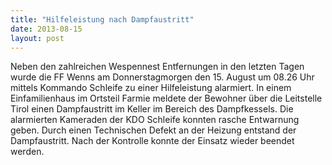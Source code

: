 ```yaml
---
title: "Hilfeleistung nach Dampfaustritt"
date: 2013-08-15
layout: post
---
```


Neben den zahlreichen Wespennest Entfernungen in den letzten Tagen wurde die FF Wenns am Donnerstagmorgen den 15. August um 08.26 Uhr mittels Kommando Schleife zu einer Hilfeleistung alarmiert. In einem Einfamilienhaus im Ortsteil Farmie meldete der Bewohner über die Leitstelle Tirol einen Dampfaustritt im Keller im Bereich des Dampfkessels. Die alarmierten Kameraden der KDO Schleife konnten rasche Entwarnung geben. Durch einen Technischen Defekt an der Heizung entstand der Dampfaustritt. Nach der Kontrolle konnte der Einsatz wieder beendet werden.
